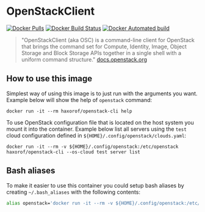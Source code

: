 # OpenStackClient

[![Docker Pulls](https://img.shields.io/docker/pulls/haxorof/openstack-cli.svg)](https://hub.docker.com/r/haxorof/openstack-cli/)
[![Docker Build Status](https://img.shields.io/docker/build/haxorof/openstack-cli.svg)](https://hub.docker.com/r/haxorof/openstack-cli/builds/)
[![Docker Automated build](https://img.shields.io/docker/automated/haxorof/openstack-cli.svg)](https://hub.docker.com/r/haxorof/openstack-cli/builds/)

> "OpenStackClient (aka OSC) is a command-line client for OpenStack that brings the command set for Compute, Identity, Image, Object Storage and Block Storage APIs together in a single shell with a uniform command structure." [docs.openstack.org](https://docs.openstack.org/python-openstackclient/latest/)

## How to use this image

Simplest way of using this image is to just run with the arguments you want. Example below will show the help of `openstack` command:

```console
docker run -it --rm haxorof/openstack-cli help
```

To use OpenStack configuration file that is located on the host system you mount it into the container. Example below list all servers
using the `test` cloud configuration defined in `${HOME}/.config/openstack/clouds.yaml`:

```console
docker run -it --rm -v ${HOME}/.config/openstack:/etc/openstack haxorof/openstack-cli --os-cloud test server list
```

## Bash aliases

To make it easier to use this container you could setup bash aliases by creating `~/.bash_aliases` with the following contents:

```bash
alias openstack='docker run -it --rm -v ${HOME}/.config/openstack:/etc/openstack haxorof/openstack-cli'
```
